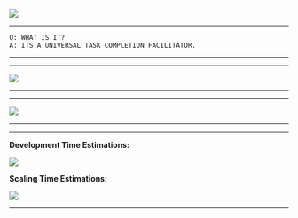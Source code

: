 ![](https://d19bjv63x2j8ah.cloudfront.net/v2/32076/contents/Dg2F3PxV62ueozfc/mw1920_7_-_Screen_9_iphone12miniblue_portrait.png)

-----

    Q: WHAT IS IT?
    A: ITS A UNIVERSAL TASK COMPLETION FACILITATOR.

-----

  

-----

![](https://d19bjv63x2j8ah.cloudfront.net/v2/32076/contents/13AAMa5sjvNvdCDU/mw1920_compettion_without_hashtags.png)

-----

  

-----

![](https://d19bjv63x2j8ah.cloudfront.net/v2/32076/contents/TznXWLvcv8mweBqx/mw1920_Unnamed_Files5__3_.png)

-----

  

-----

**<span class="underline">Development Time Estimations:</span>**

![](https://d19bjv63x2j8ah.cloudfront.net/v2/32076/contents/kL7ebDaZSZW82zqe/mw1920_Gantt_charts01_1___1_.png)

**<span class="underline">Scaling Time Estimations:</span>**

![](https://d19bjv63x2j8ah.cloudfront.net/v2/32076/contents/FPSaOPNLnnwfsLWD/mw1920_Gantt_charts01_1___4_.png)

-----

